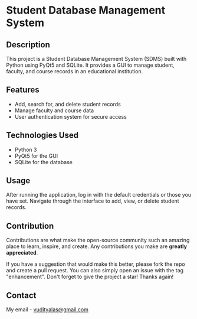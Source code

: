 # Student Database Management System

## Description
This project is a Student Database Management System (SDMS) built with Python using PyQt5 and SQLite. It provides a GUI to manage student, faculty, and course records in an educational institution.

## Features
- Add, search for, and delete student records
- Manage faculty and course data
- User authentication system for secure access

## Technologies Used
- Python 3
- PyQt5 for the GUI
- SQLite for the database

## Usage
After running the application, log in with the default credentials or those you have set. Navigate through the interface to add, view, or delete student records.

## Contribution
Contributions are what make the open-source community such an amazing place to learn, inspire, and create. Any contributions you make are **greatly appreciated**.

If you have a suggestion that would make this better, please fork the repo and create a pull request. You can also simply open an issue with the tag "enhancement".
Don't forget to give the project a star! Thanks again!


## Contact
My email - [vudityalas@gmail.com](mailto:your-email@example.co)

